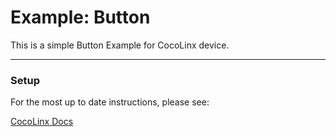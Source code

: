 # Example: Button

This is a simple Button Example for CocoLinx device.

-----
### Setup
For the most up to date instructions, please see:

[CocoLinx Docs]()
